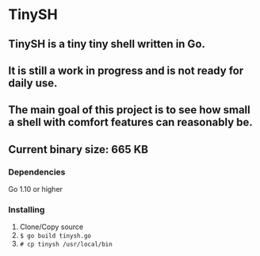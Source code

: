 # TinySH
## TinySH is a tiny tiny shell written in Go. 
## It is still a work in progress and is not ready for daily use.
## The main goal of this project is to see how small a shell with comfort features can reasonably be.

## Current binary size: 665 KB

### Dependencies
Go 1.10 or higher

### Installing 
1. Clone/Copy source
1. `$ go build tinysh.go`
1. `# cp tinysh /usr/local/bin`
